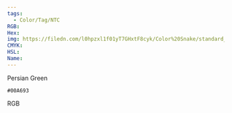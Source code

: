 ```yaml
---
tags:
  - Color/Tag/NTC
RGB:
Hex:
img: https://filedn.com/l0hpzxl1f01yT7GHxtF8cyk/Color%20Snake/standard_csv_to_svg/00A693.svg
CMYK:
HSL:
Name:
---
```

Persian Green
```palette
#00A693
```
RGB
